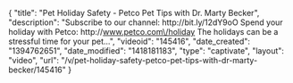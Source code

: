 {
    "title": "Pet Holiday Safety - Petco Pet Tips with Dr. Marty Becker",
    "description": "Subscribe to our channel: http:\/\/bit.ly\/12dY9oO Spend your holiday with Petco: http:\/\/www.petco.com\/holiday The holidays can be a stressful time for your pet...",
    "videoid": "145416",
    "date_created": "1394762651",
    "date_modified": "1418181183",
    "type": "captivate",
    "layout": "video",
    "url": "\/v\/pet-holiday-safety-petco-pet-tips-with-dr-marty-becker\/145416"
}